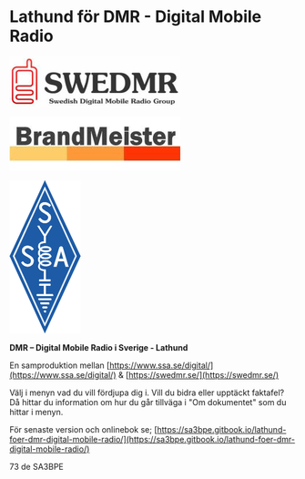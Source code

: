 # Lathund för DMR - Digital Mobile Radio

![](.gitbook/assets/0)

![](.gitbook/assets/1)

![](.gitbook/assets/2)

**DMR – Digital Mobile Radio i Sverige - Lathund**

En samproduktion mellan [https://www.ssa.se/digital/](https://www.ssa.se/digital/) & [https://swedmr.se/](https://swedmr.se/)



Välj i menyn vad du vill fördjupa dig i. Vill du bidra eller upptäckt faktafel? Då hittar du information om hur du går tillväga i "Om dokumentet" som du hittar i menyn.&#x20;

För senaste version och onlinebok se; [https://sa3bpe.gitbook.io/lathund-foer-dmr-digital-mobile-radio/](https://sa3bpe.gitbook.io/lathund-foer-dmr-digital-mobile-radio/)

73 de SA3BPE
